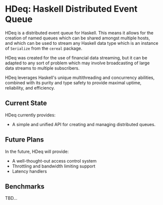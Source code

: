 HDeq: Haskell Distributed Event Queue
=====================================

HDeq is a distributed event queue for Haskell. This means it allows for the creation of named queues
which can be shared amongst multiple hosts, and which can be used to stream any Haskell data type
which is an instance of `Serialize` from the `cereal` package.

HDeq was created for the use of financial data streaming, but it can be adapted to any sort of
problem which may involve broadcasting of large data streams to multiple subscribers.

HDeq leverages Haskell's unique multithreading and concurrency abilities, combined with its purity
and type safety to provide maximal uptime, reliability, and efficiency.

Current State
-------------

HDeq currently provides:

 * A simple and unified API for creating and managing distributed queues.

Future Plans
------------

In the future, HDeq will provide:

 * A well-thought-out access control system
 * Throttling and bandwidth limiting support
 * Latency handlers

Benchmarks
-----------

TBD...
